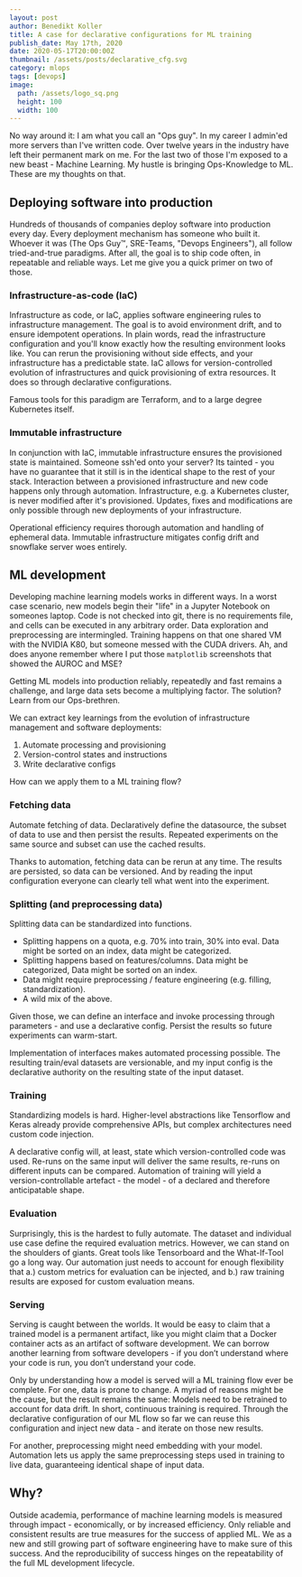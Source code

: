 ```yaml
---
layout: post
author: Benedikt Koller
title: A case for declarative configurations for ML training
publish_date: May 17th, 2020
date: 2020-05-17T20:00:00Z
thumbnail: /assets/posts/declarative_cfg.svg
category: mlops
tags: [devops]
image:
  path: /assets/logo_sq.png
  height: 100
  width: 100
---
```


No way around it: I am what you call an "Ops guy". In my career I admin'ed more servers than I've written code. Over twelve years in the industry have left their permanent mark on me. For the last two of those I'm exposed to a new beast - Machine Learning. My hustle is bringing Ops-Knowledge to ML. These are my thoughts on that.

## Deploying software into production

Hundreds of thousands of companies deploy software into production every day. Every deployment mechanism has someone who built it. Whoever it was (The Ops Guy™, SRE-Teams, "Devops Engineers"), all follow tried-and-true paradigms. After all, the goal is to ship code often, in repeatable and reliable ways. Let me give you a quick primer on two of those.

### Infrastructure-as-code (IaC)

Infrastructure as code, or IaC, applies software engineering rules to infrastructure management. The goal is to avoid environment drift, and to ensure idempotent operations. In plain words, read the infrastructure configuration and you'll know exactly how the resulting environment looks like. You can rerun the provisioning without side effects, and your infrastructure has a predictable state. IaC allows for version-controlled evolution of infrastructures and quick provisioning of extra resources. It does so through declarative configurations.

Famous tools for this paradigm are Terraform, and to a large degree Kubernetes itself.

### Immutable infrastructure

In conjunction with IaC, immutable infrastructure ensures the provisioned state is maintained. Someone ssh'ed onto your server? Its tainted - you have no guarantee that it still is in the identical shape to the rest of your stack. Interaction between a provisioned infrastructure and new code happens only through automation. Infrastructure, e.g. a Kubernetes cluster, is never modified after it's provisioned. Updates, fixes and modifications are only possible through new deployments of your infrastructure.

Operational efficiency requires thorough automation and handling of ephemeral data. Immutable infrastructure mitigates config drift and snowflake server woes entirely.

## ML development

Developing machine learning models works in different ways. In a worst case scenario, new models begin their "life" in a Jupyter Notebook on someones laptop. Code is not checked into git, there is no requirements file, and cells can be executed in any arbitrary order. Data exploration and preprocessing are intermingled. Training happens on that one shared VM with the NVIDIA K80, but someone messed with the CUDA drivers. Ah, and does anyone remember where I put those `matplotlib` screenshots that showed the AUROC and MSE?

Getting ML models into production reliably, repeatedly and fast remains a challenge, and large data sets become a multiplying factor. The solution? Learn from our Ops-brethren.

We can extract key learnings from the evolution of infrastructure management and software deployments:

1. Automate processing and provisioning
2. Version-control states and instructions
3. Write declarative configs

How can we apply them to a ML training flow?

### Fetching data

Automate fetching of data. Declaratively define the datasource, the subset of data to use and then persist the results. Repeated experiments on the same source and subset can use the cached results.

Thanks to automation, fetching data can be rerun at any time. The results are persisted, so data can be versioned. And by reading the input configuration everyone can clearly tell what went into the experiment.

### Splitting (and preprocessing data)

Splitting data can be standardized into functions.

- Splitting happens on a quota, e.g. 70% into train, 30% into eval. Data might be sorted on an index, data might be categorized.
- Splitting happens based on features/columns. Data might be categorized, Data might be sorted on an index.
- Data might require preprocessing / feature engineering (e.g. filling, standardization).
- A wild mix of the above.

Given those, we can define an interface and invoke processing through parameters - and use a declarative config. Persist the results so future experiments can warm-start.

Implementation of interfaces makes automated processing possible. The resulting train/eval datasets are versionable, and my input config is the declarative authority on the resulting state of the input dataset.

### Training

Standardizing models is hard. Higher-level abstractions like Tensorflow and Keras already provide comprehensive APIs, but complex architectures need custom code injection.

A declarative config will, at least, state which version-controlled code was used. Re-runs on the same input will deliver the same results, re-runs on different inputs can be compared. Automation of training will yield a version-controllable artefact - the model - of a declared and therefore anticipatable shape.

### Evaluation

Surprisingly, this is the hardest to fully automate. The dataset and individual use case define the required evaluation metrics. However, we can stand on the shoulders of giants. Great tools like Tensorboard and the What-If-Tool go a long way. Our automation just needs to account for enough flexibility that a.) custom metrics for evaluation can be injected, and b.) raw training results are exposed for custom evaluation means.

### Serving

Serving is caught between the worlds. It would be easy to claim that a trained model is a permanent artifact, like you might claim that a Docker container acts as an artifact of software development. We can borrow another learning from software developers - if you don’t understand where your code is run, you don’t understand your code.

Only by understanding how a model is served will a ML training flow ever be complete. For one, data is prone to change. A myriad of reasons might be the cause, but the result remains the same: Models need to be retrained to account for data drift. In short, continuous training is required. Through the declarative configuration of our ML flow so far we can reuse this configuration and inject new data - and iterate on those new results.

For another, preprocessing might need embedding with your model. Automation lets us apply the same preprocessing steps used in training to live data, guaranteeing identical shape of input data.

## Why?

Outside academia, performance of machine learning models is measured through impact - economically, or by increased efficiency. Only reliable and consistent results are true measures for the success of applied ML. We as a new and still growing part of software engineering have to make sure of this success. And the reproducibility of success hinges on the repeatability of the full ML development lifecycle.
